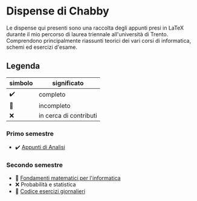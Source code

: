 # Dispense di Chabby

Le dispense qui presenti sono una raccolta degli appunti presi in LaTeX durante il mio percorso di laurea triennale all'università di Trento. 
Comprendono principalmente riassunti teorici dei vari corsi di informatica, schemi ed esercizi d'esame.

## Legenda

simbolo  | significato
--|--
✔️ | completo
🔨 | incompleto
❌ | in cerca di contributi

### Primo semestre

- ✔️ [Appunti di Analisi](https://github.com/ChabbakiAymane/Analisi1-Unitn)

### Secondo semestre
- 🔨 [Fondamenti matematici per l'informatica](https://github.com/ChabbakiAymane/Fondamenti-matematici-per-l-informatica)
- ❌ Probabilità e statistica
- 🔨 [Codice esercizi giornalieri](https://github.com/mfranzil/PSUniTN/)
